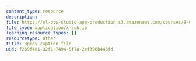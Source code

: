 ```yaml
---
content_type: resource
description: ''
file: https://ol-ocw-studio-app-production.s3.amazonaws.com/courses/8-01sc-classical-mechanics-fall-2016/f269f4e132f174945f7a2ef390b446fd_jOPA3XY-V3U.srt
file_type: application/x-subrip
learning_resource_types: []
resourcetype: Other
title: 3play caption file
uid: f269f4e1-32f1-7494-5f7a-2ef390b446fd
---
```

